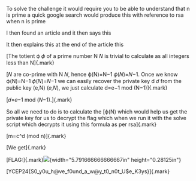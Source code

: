 To solve the challenge it would require you to be able to understand
that n is prime a quick google search would produce this with reference
to rsa when n is prime

I then found an article and it then says this

It then explains this at the end of the article this

[The totient ϕ 𝜙 of a prime number N 𝑁 is trivial to calculate as all
integers less than N]{.mark}

[𝑁 are co-prime with N 𝑁, hence ϕ(N)=N−1 𝜙(𝑁)=𝑁−1. Once we know ϕ(N)=N−1
𝜙(𝑁)=𝑁−1 we can easily recover the private key d 𝑑 from the public key
(e,N) (𝑒,𝑁), we just calculate d=e−1 mod (N−1)]{.mark}

[𝑑=𝑒−1 mod (𝑁−1).]{.mark}

So all we need to do is to calculate the [ϕ(N) which would help us get
the private key for us to decrypt the flag which when we run it with the
solve script which decrypts it using this formula as per rsa]{.mark}

[m=c\^d (mod n)]{.mark}

[We get]{.mark}

[FLAG:]{.mark}![](./image1.png){width="5.791666666666667in"
height="0.28125in"}

[YCEP24{S0_y0u_h@ve_f0und_a_w@y_t0_n0t_U\$e_K3ys}]{.mark}
